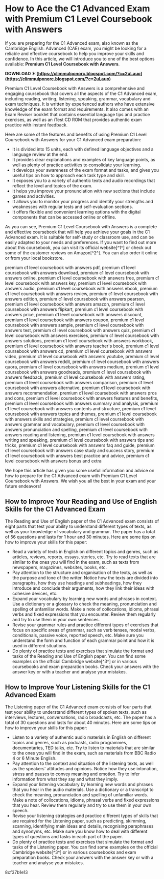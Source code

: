 
 
# How to Ace the C1 Advanced Exam with Premium C1 Level Coursebook with Answers
 
If you are preparing for the C1 Advanced exam, also known as the Cambridge English: Advanced (CAE) exam, you might be looking for a reliable and effective coursebook to help you improve your skills and confidence. In this article, we will introduce you to one of the best options available: **Premium C1 Level Coursebook with Answers**.
 
**DOWNLOAD ✶ [https://climmulponorc.blogspot.com/?c=2uLauo](https://climmulponorc.blogspot.com/?c=2uLauo)**


 
Premium C1 Level Coursebook with Answers is a comprehensive and engaging coursebook that covers all the aspects of the C1 Advanced exam, including reading, writing, listening, speaking, grammar, vocabulary and exam techniques. It is written by experienced authors who have extensive knowledge of the exam format and requirements. It also comes with an Exam Reviser booklet that contains essential language tips and practice exercises, as well as an iTest CD ROM that provides authentic exam practice with instant feedback.
 
Here are some of the features and benefits of using Premium C1 Level Coursebook with Answers for your C1 Advanced exam preparation:
 
- It is divided into 15 units, each with defined language objectives and a language review at the end.
- It provides clear explanations and examples of key language points, as well as plenty of practice activities to consolidate your learning.
- It develops your awareness of the exam format and tasks, and gives you useful tips on how to approach each task type and skill.
- It exposes you to a variety of authentic texts and audio recordings that reflect the level and topics of the exam.
- It helps you improve your pronunciation with new sections that include games and activities.
- It allows you to monitor your progress and identify your strengths and weaknesses with regular tests and self-evaluation sections.
- It offers flexible and convenient learning options with the digital components that can be accessed online or offline.

As you can see, Premium C1 Level Coursebook with Answers is a complete and effective coursebook that will help you achieve your goals in the C1 Advanced exam. It is suitable for self-study or classroom use, and can be easily adapted to your needs and preferences. If you want to find out more about this coursebook, you can visit its official website[^1^] or check out some of the customer reviews on Amazon[^2^]. You can also order it online or from your local bookstore.
 
premium c1 level coursebook with answers pdf,  premium c1 level coursebook with answers download,  premium c1 level coursebook with answers online,  premium c1 level coursebook with answers free,  premium c1 level coursebook with answers key,  premium c1 level coursebook with answers audio,  premium c1 level coursebook with answers ebook,  premium c1 level coursebook with answers review,  premium c1 level coursebook with answers edition,  premium c1 level coursebook with answers pearson,  premium c1 level coursebook with answers amazon,  premium c1 level coursebook with answers flipkart,  premium c1 level coursebook with answers price,  premium c1 level coursebook with answers discount,  premium c1 level coursebook with answers coupon,  premium c1 level coursebook with answers sample,  premium c1 level coursebook with answers test,  premium c1 level coursebook with answers quiz,  premium c1 level coursebook with answers exercises,  premium c1 level coursebook with answers solutions,  premium c1 level coursebook with answers workbook,  premium c1 level coursebook with answers teacher's book,  premium c1 level coursebook with answers cd,  premium c1 level coursebook with answers video,  premium c1 level coursebook with answers youtube,  premium c1 level coursebook with answers reddit,  premium c1 level coursebook with answers quora,  premium c1 level coursebook with answers medium,  premium c1 level coursebook with answers goodreads,  premium c1 level coursebook with answers feedback,  premium c1 level coursebook with answers rating,  premium c1 level coursebook with answers comparison,  premium c1 level coursebook with answers alternative,  premium c1 level coursebook with answers recommendation,  premium c1 level coursebook with answers pros and cons,  premium c1 level coursebook with answers features and benefits,  premium c1 level coursebook with answers summary and analysis,  premium c1 level coursebook with answers contents and structure,  premium c1 level coursebook with answers topics and themes,  premium c1 level coursebook with answers skills and strategies,  premium c1 level coursebook with answers grammar and vocabulary,  premium c1 level coursebook with answers pronunciation and spelling,  premium c1 level coursebook with answers reading and listening,  premium c1 level coursebook with answers writing and speaking,  premium c1 level coursebook with answers tips and tricks,  premium c1 level coursebook with answers faq and guide,  premium c1 level coursebook with answers case study and success story,  premium c1 level coursebook with answers best practice and advice,  premium c1 level coursebook with answers bonus and extra
 
We hope this article has given you some useful information and advice on how to prepare for the C1 Advanced exam with Premium C1 Level Coursebook with Answers. We wish you all the best in your exam and your future endeavors!
  
## How to Improve Your Reading and Use of English Skills for the C1 Advanced Exam
 
The Reading and Use of English paper of the C1 Advanced exam consists of eight parts that test your ability to understand different types of texts, as well as your knowledge of vocabulary and grammar. The paper has a total of 56 questions and lasts for 1 hour and 30 minutes. Here are some tips on how to improve your skills for this paper:

- Read a variety of texts in English on different topics and genres, such as articles, reviews, reports, essays, stories, etc. Try to read texts that are similar to the ones you will find in the exam, such as texts from newspapers, magazines, websites, books, etc.
- Pay attention to the structure and organisation of the texts, as well as the purpose and tone of the writer. Notice how the texts are divided into paragraphs, how they use headings and subheadings, how they introduce and conclude their arguments, how they link their ideas with cohesive devices, etc.
- Expand your vocabulary by learning new words and phrases in context. Use a dictionary or a glossary to check the meaning, pronunciation and spelling of unfamiliar words. Make a note of collocations, idioms, phrasal verbs and fixed expressions that you encounter. Review them regularly and try to use them in your own sentences.
- Revise your grammar rules and practice different types of exercises that focus on specific areas of grammar, such as verb tenses, modal verbs, conditionals, passive voice, reported speech, etc. Make sure you understand the form and function of each grammar point and how it is used in different situations.
- Do plenty of practice tests and exercises that simulate the format and tasks of the Reading and Use of English paper. You can find some examples on the official Cambridge website[^3^] or in various coursebooks and exam preparation books. Check your answers with the answer key or with a teacher and analyse your mistakes.

## How to Improve Your Listening Skills for the C1 Advanced Exam
 
The Listening paper of the C1 Advanced exam consists of four parts that test your ability to understand different types of spoken texts, such as interviews, lectures, conversations, radio broadcasts, etc. The paper has a total of 30 questions and lasts for about 40 minutes. Here are some tips on how to improve your skills for this paper:

- Listen to a variety of authentic audio materials in English on different topics and genres, such as podcasts, radio programmes, documentaries, TED talks, etc. Try to listen to materials that are similar to the ones you will find in the exam, such as materials from BBC Radio 4 or 6 Minute English.
- Pay attention to the context and situation of the listening texts, as well as the speakers' attitudes and opinions. Notice how they use intonation, stress and pauses to convey meaning and emotion. Try to infer information from what they say and what they imply.
- Expand your listening vocabulary by learning new words and phrases that you hear in the audio materials. Use a dictionary or a transcript to check the meaning, pronunciation and spelling of unfamiliar words. Make a note of collocations, idioms, phrasal verbs and fixed expressions that you hear. Review them regularly and try to use them in your own speech.
- Revise your listening strategies and practice different types of skills that are required for the Listening paper, such as predicting, skimming, scanning, identifying main ideas and details, recognising paraphrases and synonyms, etc. Make sure you know how to deal with different types of questions and tasks in each part of the paper.
- Do plenty of practice tests and exercises that simulate the format and tasks of the Listening paper. You can find some examples on the official Cambridge website[^3^] or in various coursebooks and exam preparation books. Check your answers with the answer key or with a teacher and analyse your mistakes.

 8cf37b1e13
 
